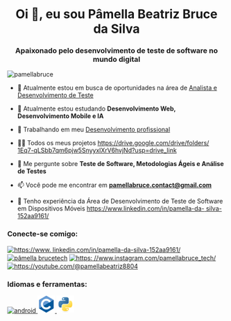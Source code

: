 <h1 align="center">Oi 👋, eu sou Pâmella Beatriz Bruce da Silva</h1>
<h3 align="center">Apaixonado pelo desenvolvimento de teste de software no mundo digital</h3>

<p align="left "> <img src="https://komarev.com/ghpvc/?username=pamellabruce&label=Profile%20views&color=0e75b6&style=flat" alt="pamellabruce" /> </p>

- 🔭 Atualmente estou em busca de oportunidades na área de [Analista e Desenvolvimento de Teste](https://drive.google.com/drive/folders/1l18UgN9JE4eJZyWVd4zMMgt560sQkwnU?usp=drive_link)

- 🌱 Atualmente estou estudando **Desenvolvimento Web, Desenvolvimento Mobile e IA**

- 👯 Trabalhando em meu [Desenvolvimento profissional](https://www.linkedin.com/in/pamella-da-silva-152aa9161/)

- 👨‍💻 Todos os meus projetos [https://drive.google.com/drive/folders/ 1Eq7-qLSbb7qm6pjw5SnyyxlXrV6hvjNd?usp=drive_link](https://drive.google.com/drive/folders/1Eq7-qLSbb7qm6pjw5SnyyxlXrV6hvjNd?usp=drive_link)

- 💬 Me pergunte sobre **Teste de Software, Metodologias Ágeis e Análise de Testes**

- 📫 Você pode me encontrar em **pamellabruce.contact@gmail.com**

- 📄 Tenho experiência da Área de Desenvolvimento de Teste de Software em Dispositivos Móveis [https://www.linkedin.com/in/pamella-da- silva-152aa9161/](https://www.linkedin.com/in/pamella-da-silva-152aa9161/)

<h3 align="left">Conecte-se comigo:</h3>
<p align="left" >
<a href="https://linkedin.com/in/https://www.linkedin.com/in/pamella-da-silva-152aa9161/" target="blank"><img align="center" src="https://raw.githubusercontent.com/rahuldkjain/github-profile-readme-generator/master/src/images/icons/Social/linked-in-alt.svg" alt="https://www. linkedin.com/in/pamella-da-silva-152aa9161/" height="30" width="40" /></a>
<a href="https://fb.com/pâmella brucetech" target=" em branco"><img align="center" src="https://raw.githubusercontent.com/rahuldkjain/github-profile-readme-generator/master/src/images/icons/Social/facebook.svg" alt=" pâmella brucetech" height="30" width="40" /></a>
<a href="https://instagram.com/https://www.instagram.com/pamellabruce_tech/" target="blank" ><img align="center" src="https://raw.githubusercontent.com/rahuldkjain/github-profile-readme-generator/master/src/images/icons/Social/instagram.svg" alt="https: //www.instagram.com/pamellabruce_tech/" height="30" width="40" /></a>
<a href="https://www.youtube.com/c/https://youtube. com/@pamellabeatriz8804" target="blank"><img align="center" src="https://raw.githubusercontent.com/rahuldkjain/github-profile-readme-generator/master/src/images/icons/Social/youtube.svg" alt="https://youtube.com/@pamellabeatriz8804" height="30" width=" 40" /></a>
</p>

<h3 align="left">Idiomas e ferramentas:</h3>
<p align="left"> <a href="https://developer.android.com" target="_blank" rel="noreferrer"> <img src="https://raw.githubusercontent.com/devicons /devicon/master/icons/android/android-original-wordmark.svg" alt="android" width="40" height="40"/> </a> <a href="https://www.cprogramming .com/" target="_blank" rel="noreferrer"> <img src="https://raw.githubusercontent.com/devicons/devicon/master/icons/c/c-original.svg" alt="c " width="40" height="40"/> </a> <a href="https://www.python.org" target="_blank" rel="noreferrer"> <img src="https://raw.githubusercontent.com/devicons/devicon/master/icons/python/python-original.svg" alt="python" width="40" height="40"/> </a> </p>
